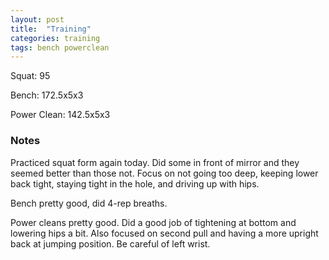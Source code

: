 ```yaml
---
layout: post
title:  "Training"
categories: training
tags: bench powerclean
---
```


Squat:      95

Bench:      172.5x5x3

Power Clean:   142.5x5x3

### Notes

Practiced squat form again today. Did some in front of mirror and they seemed
better than those not. Focus on not going too deep, keeping lower back tight,
staying tight in the hole, and driving up with hips.

Bench pretty good, did 4-rep breaths.

Power cleans pretty good. Did a good job of tightening at bottom and lowering
hips a bit. Also focused on second pull and having a more upright back at
jumping position. Be careful of left wrist.
